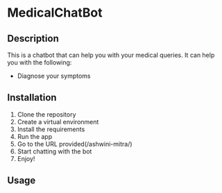 # MedicalChatBot

## Description
This is a chatbot that can help you with your medical queries. It can help you with the following:
- Diagnose your symptoms


## Installation
1. Clone the repository
2. Create a virtual environment
3. Install the requirements
4. Run the app
5. Go to the URL provided(/ashwini-mitra/)
6. Start chatting with the bot
7. Enjoy!

## Usage